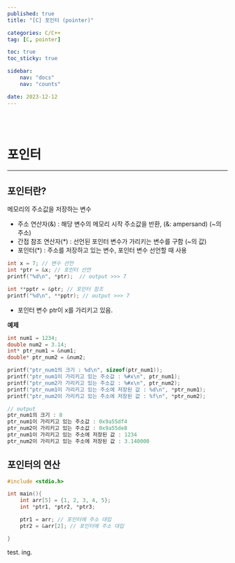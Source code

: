 ```yaml
---
published: true
title: "[C] 포인터 (pointer)"

categories: C/C++
tag: [C, pointer]

toc: true
toc_sticky: true

sidebar:
    nav: "docs"
    nav: "counts"

date: 2023-12-12
---
```

<br>
<br>

# 포인터

- - -

## 포인터란?

메모리의 주소값을 저장하는 변수

- 주소 연산자(&) : 해당 변수의 메모리 시작 주소값을 반환, (&: ampersand) (~의 주소)
- 간접 참조 연산자(*) : 선언된 포인터 변수가 가리키는 변수를 구함 (~의 값)
- 포인터(*) : 주소를 저장하고 있는 변수, 포인터 변수 선언할 때 사용

```cpp
int x = 7; // 변수 선언
int *ptr = &x; // 포인터 선언
printf("%d\n", *ptr);  // output >>> 7

int **pptr = &ptr; // 포인터 참조
printf("%d\n", **pptr); // output >>> 7
```

- 포인터 변수 ptr이 x를 가리키고 있음.


**예제**

```cpp
int num1 = 1234;
double num2 = 3.14;
int* ptr_num1 = &num1;
double* ptr_num2 = &num2;

printf("ptr_num1의 크기 : %d\n", sizeof(ptr_num1));
printf("ptr_num1이 가리키고 있는 주소값 : %#x\n", ptr_num1);
printf("ptr_num2가 가리키고 있는 주소값 : %#x\n", ptr_num2);
printf("ptr_num1이 가리키고 있는 주소에 저장된 값 : %d\n", *ptr_num1);
printf("ptr_num2이 가리키고 있는 주소에 저장된 값 : %f\n", *ptr_num2);
```

```cpp
// output
ptr_num1의 크기 : 8
ptr_num1이 가리키고 있는 주소값 : 0x9a55df4
ptr_num2이 가리키고 있는 주소값 : 0x9a55de8
ptr_num1이 가리키고 있는 주소에 저장된 값 : 1234
ptr_num2이 가리키고 있는 주소에 저장된 값 : 3.140000
```

## 포인터의 연산

```cpp
#include <stdio.h>

int main(){
    int arr[5] = {1, 2, 3, 4, 5};
    int *ptr1, *ptr2, *ptr3;

    ptr1 = arr; // 포인터에 주소 대입
    ptr2 = &arr[2]; // 포인터에 주소 대입

}
```


test. ing.